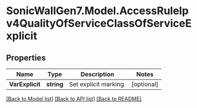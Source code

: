 # SonicWallGen7.Model.AccessRuleIpv4QualityOfServiceClassOfServiceExplicit

## Properties

Name | Type | Description | Notes
------------ | ------------- | ------------- | -------------
**VarExplicit** | **string** | Set explicit marking. | [optional] 

[[Back to Model list]](../README.md#documentation-for-models) [[Back to API list]](../README.md#documentation-for-api-endpoints) [[Back to README]](../README.md)


